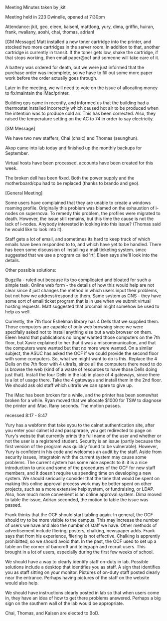 Meeting Minutes taken by jkit


Meeting held in 223 Dwinelle, opened at 7:30pm

Attendance:
jkit, geo, eleen, kaisenl, mattfong, yury, dima, griffin,
huiran, frank, rwaliany, aoshi, chai, thomas, adrianl 

[GM Message]
Matt installed a new toner cartridge into the printer, and stocked two
more cartridges in the server room.  In addition to that, another
cartridge is currently in transit.  If the toner gets low, shake the
cartridge, if that stops working, then email paper@ocf and someone will
take care of it.

A battery was ordered for death, but we were just informed that the
purchase order was incomplete, so we have to fill out some more paper work
before the order actually goes through.  
	
Later in the meeting, we will need to vote on the issue of allocating
money to fix/maintain the iMac/printer.

Building ops came in recently, and informed us that the building had a
thermostat installed incorrectly which caused hot air to be produced when
the intention was to produce cold air.  This has been corrected.  Also,
they raised the temperature setting on the AC to 74 in order to say
electricity.


[SM Message] 

We have two new staffers, Chai (chaic) and Thomas (seunghun).

Akop came into lab today and finished up the monthly backups for
September.

Virtual hosts have been processed, accounts have been created for this
week.

The broken dell has been fixed.  Both the power supply and the
motherboard/cpu had to be replaced (thanks to brando and geo).


[General Meeting]

Some users have complained that they are unable to create a windows
roaming profile.  Originally this problem was blamed on the exhaustion of
i-nodes on supernova.  To remedy this problem, the profiles were migrated
to death.  However, the issue still remains, but this time the cause is
not the lack of i-nodes.  Anybody interested in looking into this issue?
(Thomas said he would like to look into it).


Staff gets a lot of email, and sometimes its hard to keep track of which
emails have been responded to to, and which have yet to be handled.  There
has been some discussion of installing a mail ticketing system.  smcc
suggested that we use a program called 'rt', Eleen says she'll look into
the details.  

Other possible solutions:

Bugzilla -  ruled out because its too complicated and bloated for such a
	simple task. 
Online web form - the details of how this would help are not clear since
	it just changes the method in which users input their problems,
	but not how we address/respond to them. 
Same system as CNS - they have some sort of email ticket program that is
	in use when we submit virtual hosting requests.
Matt suggested that procmail might somehow be used to help as well.


Currently, the 7th floor Eshelman library has 4 Dells that we supplied
them.  Those computers are capable of only web browsing since we were
specifally asked not to install anything else but a web browser on them.
Eleen heard that publications no longer wanted those computers on the 7th
floor, but Xavie explained to her that it was a miscommunication, and 
that the computers were wanted but that no more were wanted.
	On a similar subject, the ASUC has asked the OCF if we could
provide the second floor with some computers.  So, what we might want to
do is this.  Replace the 4 Dells on the 7th floor with 4 ultra1s, since
all the computers there need to do is browse the web (kind of a waste of
resources to have those Dells doing just that).  Install the four Dells in
the lab in place of 4 gateways, since there is a lot of usage there.  Take
the 4 gateways and install them in the 2nd floor.  We should ask old staff
which ultra1s we can spare to give up. 


The iMac has been broken for a while, and the printer has been somewhat
broken for a while.  Ryan moved that we allocate $1000 for TSW to diagnose
the printer and iMac.  Rany seconds.  The motion passes.


recessed 8:17 - 8:47

Yury has a webform that take syou to the calnet authentication site, after
you enter your calnet id and passphrase, you get redirected to page on
Yury's website that currently prints the full name of the user and whether
or not the user is a registered student.
	Security is an issue (partly because the first version of the
program was quickly found to be vulnerable).  However, Yury is confident
in his code and welcomes an audit by the staff.  Aside from security
issues, integratoin with the current system may cause some problems.
The current system has some nice aspects to it: it is a nice introduction
to unix and some of the procedures of the OCF for new staff members, and
it doesn't require us spending time on developing a new system.  We should
seriouslly consider that the time that would be spent on making this
online approval process work may be better spent on other projects, such
as a more extensive help system, or fundraising, or LDAP.  Also, how much
more convenient is an online approval system.
Dima moved to table the issue, Adrian seconded, the motion to table the
issue was passed.

Frank thinks that the OCF should start tabling again.  In general, the OCF
should try to be more visible to the campus.  This may increase the number
of users we have and also the number of staff we have.  Other methods of
advertisement include fliering, posters, chalking, newspaper adds.
Frank says that from his experience, fliering is not effective.  Chalking
is apprently prohibitted, so we should avoid that.  In the past, the OCF
used to set up a table on the corner of bancroft and telegraph and recruit
users.  This brought in a lot of users, especially during the first few
weeks of school.

	
We should have a way to clearly identify staff on-duty in lab.  Possible
solutions include a desktop that identifies you as staff.  A sign that
identifies you as staff sitting on your monitor.  Pictures of on-duty
staff posted clearly near the entrance.  Perhaps having pictures of the
staff on the website would also help.


We should have instructions clearly posted in lab so that when users come
in, they have an idea of how to get there problems answered.  Perhaps a
big sign on the southern wall of the lab would be appropriate.  

Chai, Thomas, and Kaisen are elected to BoD.
